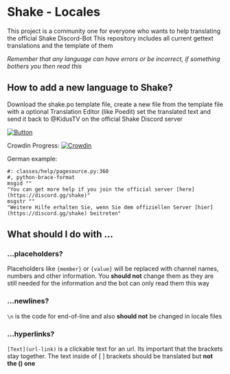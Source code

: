 # Shake - Locales
This project is a community one for everyone who wants to help translating the official Shake Discord-Bot
This repository includes all current gettext translations and the template of them

*Remember that any language can have errors or be incorrect, if something bothers you then read this*

## How to add a new language to Shake?
Download the shake.po template file, create a new file from the template file with a optional Translation Editor (like Poedit) set the translated text and send it back to @KidusTV on the official Shake Discord server

[![Button](https://readme-components.vercel.app/api?component=button&text=Join%20Developer%20Server&fill=6175f5&textfill=ffffff&size=small)](https://discord.gg/hMBPhYsXkc)

Crowdin Progress: 
[![Crowdin](https://badges.crowdin.net/shake-bot/localized.svg)](https://crowdin.com/project/shake-bot)


German example: 
```po
#: classes/help/pagesource.py:360
#, python-brace-format
msgid ""
"You can get more help if you join the official server [here](https://discord.gg/shake)"
msgstr ""
"Weitere Hilfe erhalten Sie, wenn Sie dem offiziellen Server [hier](https://discord.gg/shake) beitreten"
```

## What should I do with ...

### ...placeholders?
Placeholders like `{member}` or `{value}` will be replaced with channel names, numbers and other information. You **should not** change them as they are still needed for the information and the bot can only read them this way

### ...newlines?
`\n` is the code for end-of-line and also **should not** be changed in locale files

### ...hyperlinks?
`[Text](url-link)` is a clickable text for an url. Its important that the brackets [ ]( ) stay together. The text inside of [ ] brackets should be translated but **not the () one**
